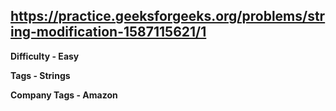 ## https://practice.geeksforgeeks.org/problems/string-modification-1587115621/1

**Difficulty - Easy**

**Tags - Strings**

**Company Tags - Amazon**
